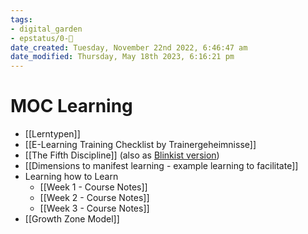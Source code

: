 ```yaml
---
tags: 
- digital_garden
- epstatus/0-🌰
date_created: Tuesday, November 22nd 2022, 6:46:47 am
date_modified: Thursday, May 18th 2023, 6:16:21 pm
---
```

# MOC Learning
+ [[Lerntypen]]
+ [[E-Learning Training Checklist by Trainergeheimnisse]]
+ [[The Fifth Discipline]] (also as [Blinkist version](https://www.blinkist.com/en/app/books/the-fifth-discipline-en))
+ [[Dimensions to manifest learning - example learning to facilitate]]
+ Learning how to Learn
	+ [[Week 1 - Course Notes]]
	+ [[Week 2 - Course Notes]]
	+ [[Week 3 - Course Notes]]
+ [[Growth Zone Model]]